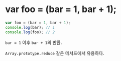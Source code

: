 # var foo = (bar = 1, bar + 1);

```javascript
var foo = (bar = 1, bar + 1);
console.log(bar); // 1
console.log(foo); // 2
```

`bar = 1` 이후 `bar + 1`의 반환.

`Array.prototype.reduce` 같은 메서드에서 유용하다.

